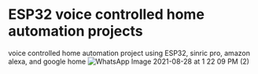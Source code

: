 # ESP32 voice controlled home automation projects 
 voice controlled home automation project using ESP32, sinric pro, amazon alexa, and google home
![WhatsApp Image 2021-08-28 at 1 22 09 PM (2)](https://user-images.githubusercontent.com/39423180/131218128-2c466944-3681-4282-b341-cddede459652.jpeg)
